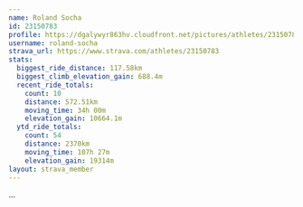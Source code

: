 ```yaml
---
name: Roland Socha
id: 23150783
profile: https://dgalywyr863hv.cloudfront.net/pictures/athletes/23150783/14745672/4/large.jpg
username: roland-socha
strava_url: https://www.strava.com/athletes/23150783
stats:
  biggest_ride_distance: 117.58km
  biggest_climb_elevation_gain: 688.4m
  recent_ride_totals:
    count: 10
    distance: 572.51km
    moving_time: 34h 00m
    elevation_gain: 10664.1m
  ytd_ride_totals:
    count: 54
    distance: 2370km
    moving_time: 107h 27m
    elevation_gain: 19314m
layout: strava_member
--- 
```

...
